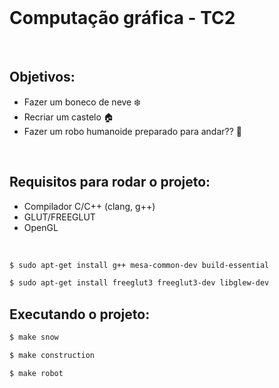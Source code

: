 <br>

# __Computação gráfica - TC2__

<br>

## Objetivos:

- Fazer um boneco de neve :snowflake:
- Recriar um castelo :house:
- Fazer um robo humanoide preparado para andar?? :robot:

<br>

## Requisitos para rodar o projeto:

- Compilador C/C++ (clang, g++)
- GLUT/FREEGLUT
- OpenGL

<br>

```bash 
$ sudo apt-get install g++ mesa-common-dev build-essential
```

```bash 
$ sudo apt-get install freeglut3 freeglut3-dev libglew-dev 
```

## Executando o projeto:

```bash 
$ make snow
```


```bash 
$ make construction
```


```bash 
$ make robot
```